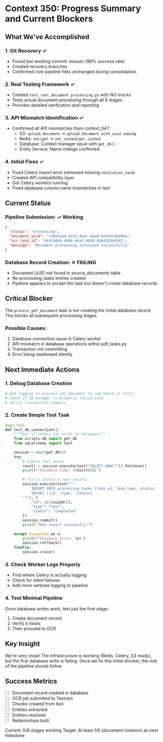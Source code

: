 # Context 350: Progress Summary and Current Blockers

## What We've Accomplished

### 1. Git Recovery ✓
- Found last working commit: `6e8aa82` (99% success rate)
- Created recovery branches
- Confirmed core pipeline files unchanged during consolidation

### 2. Real Testing Framework ✓
- Created `test_real_document_processing.py` with NO mocks
- Tests actual document processing through all 6 stages
- Provides detailed verification and reporting

### 3. API Mismatch Identification ✓
- Confirmed all API mismatches from context_347:
  - S3: `upload_document` → `upload_document_with_uuid_naming`
  - Redis: `set/get` → `set_cached/get_cached`
  - Database: Context manager issue with `get_db()`
  - Entity Service: Name change confirmed

### 4. Initial Fixes ✓
- Fixed Celery import error (removed missing `resolution_task`)
- Created API compatibility layer
- Got Celery workers running
- Fixed database column name mismatches in test

## Current Status

### Pipeline Submission: ✓ Working
```json
{
  "status": "processing",
  "document_uuid": "c48a5aad-9c51-4b4c-aba9-5c6f4fabd9ba",
  "ocr_task_id": "d441a0bb-4440-4ba5-9058-4b042d3d4fd2",
  "message": "Document processing initiated successfully"
}
```

### Database Record Creation: ✗ FAILING
- Document UUID not found in source_documents table
- No processing_tasks entries created
- Pipeline appears to accept the task but doesn't create database records

## Critical Blocker

The `process_pdf_document` task is not creating the initial database record. This blocks all subsequent processing stages.

### Possible Causes:
1. Database connection issue in Celery worker
2. API mismatch in database operations within pdf_tasks.py
3. Transaction not committing
4. Error being swallowed silently

## Next Immediate Actions

### 1. Debug Database Creation
```python
# Add logging to process_pdf_document to see where it fails
# Check if db_manager is properly initialized
# Verify transaction commits
```

### 2. Create Simple Test Task
```python
@app.task
def test_db_connection():
    """Test if Celery can write to database"""
    from scripts.db import get_db
    from sqlalchemy import text
    
    session = next(get_db())
    try:
        # Simple test query
        result = session.execute(text("SELECT NOW()")).fetchone()
        print(f"Database time: {result[0]}")
        
        # Try to insert a test record
        session.execute(text("""
            INSERT INTO processing_tasks (task_id, task_type, status)
            VALUES (:id, :type, :status)
        """), {
            "id": str(uuid4()),
            "type": "test",
            "status": "completed"
        })
        session.commit()
        print("Test insert successful!")
        
    except Exception as e:
        print(f"Database error: {e}")
        session.rollback()
    finally:
        session.close()
```

### 3. Check Worker Logs Properly
- Find where Celery is actually logging
- Check for silent failures
- Add more verbose logging to pipeline

### 4. Test Minimal Pipeline
Once database writes work, test just the first stage:
1. Create document record
2. Verify it exists
3. Then proceed to OCR

## Key Insight

We're very close! The infrastructure is working (Redis, Celery, S3 ready), but the first database write is failing. Once we fix this initial blocker, the rest of the pipeline should follow.

## Success Metrics
- [ ] Document record created in database
- [ ] OCR job submitted to Textract
- [ ] Chunks created from text
- [ ] Entities extracted
- [ ] Entities resolved
- [ ] Relationships built

Current: 0/6 stages working
Target: At least 1/6 (document creation) as next milestone